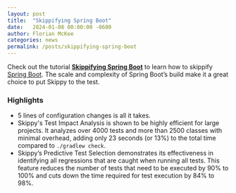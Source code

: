 ```yaml
---
layout: post
title:  "Skippifying Spring Boot"
date:   2024-01-08 00:00:00 -0600
author: Florian McKee
categories: news
permalink: /posts/skippifying-spring-boot
---
```


Check out the tutorial [**Skippifying Spring Boot**](../tutorials/skippifying-spring-boot) to learn how to skippify
[Spring Boot](https://github.com/spring-projects/spring-boot).
The scale and complexity of Spring Boot’s build make it a great choice to put Skippy to the test.

### Highlights

- 5 lines of configuration changes is all it takes.
- Skippy's Test Impact Analysis is shown to be highly efficient for large projects. It analyzes over 4000 tests and more
  than 2500 classes with minimal overhead, adding only 23 seconds (or 13%) to the total time compared to `./gradlew check`.
- Skippy’s Predictive Test Selection demonstrates its effectiveness in identifying all regressions that are caught when
  running all tests. This feature reduces the number of tests that need to be executed by 90% to 100% and
  cuts down the time required for test execution by 84% to 98%.